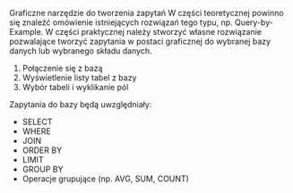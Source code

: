 Graficzne narzędzie do tworzenia zapytań
W części teoretycznej powinno się znaleźć omówienie istniejących rozwiązań tego typu, np. Query-by-Example. W części praktycznej należy stworzyć własne rozwiązanie pozwalające tworzyć zapytania w postaci graficznej do wybranej bazy danych lub wybranego składu danych.

1. Połączenie się z bazą
2. Wyświetlenie listy tabel z bazy
3. Wybór tabeli i wyklikanie pól

Zapytania do bazy będą uwzględniały:
- SELECT
- WHERE
- JOIN
- ORDER BY
- LIMIT
- GROUP BY
- Operacje grupujące (np. AVG, SUM, COUNT)